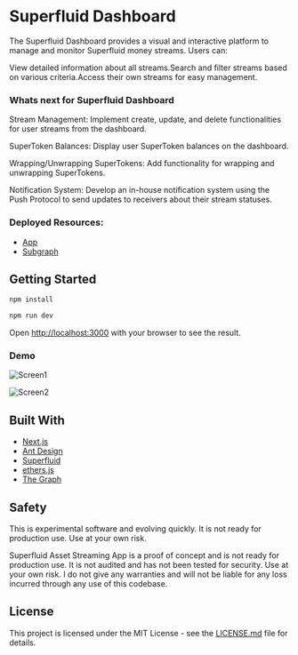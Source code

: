 # Superfluid Dashboard

The Superfluid Dashboard provides a visual and interactive platform to manage and monitor Superfluid money streams. Users can:

View detailed information about all streams.Search and filter streams based on various criteria.Access their own streams for easy management.

### Whats next for Superfluid Dashboard

Stream Management: Implement create, update, and delete functionalities for user streams from the dashboard.

SuperToken Balances: Display user SuperToken balances on the dashboard.

Wrapping/Unwrapping SuperTokens: Add functionality for wrapping and unwrapping SuperTokens.

Notification System: Develop an in-house notification system using the Push Protocol to send updates to receivers about their stream statuses.

### Deployed Resources:

- [App](https://superfluid-dashboard-wavehack.vercel.app/)
- [Subgraph](https://api.studio.thegraph.com/proxy/15343/superfluid-dashboard-sepolia/version/latest/)

## Getting Started

```bash
npm install

npm run dev

```

Open [http://localhost:3000](http://localhost:3000) with your browser to see the result.

### Demo

![Screen1](https://github.com/Salmandabbakuti/superfluid-dashboard-wavehack/assets/29351207/72c8cc0d-a121-4fe2-b491-5b0891b99781)

![Screen2](https://github.com/Salmandabbakuti/superfluid-dashboard-wavehack/assets/29351207/ea0adba4-b77a-4d7b-ae6d-742a224c87a1)

## Built With

- [Next.js](https://nextjs.org/)
- [Ant Design](https://ant.design/)
- [Superfluid](https://www.superfluid.finance/)
- [ethers.js](https://docs.ethers.io/v5/)
- [The Graph](https://thegraph.com/)

## Safety

This is experimental software and evolving quickly. It is not ready for production use. Use at your own risk.

Superfluid Asset Streaming App is a proof of concept and is not ready for production use. It is not audited and has not been tested for security. Use at your own risk. I do not give any warranties and will not be liable for any loss incurred through any use of this codebase.

## License

This project is licensed under the MIT License - see the [LICENSE.md](LICENSE.md) file for details.
